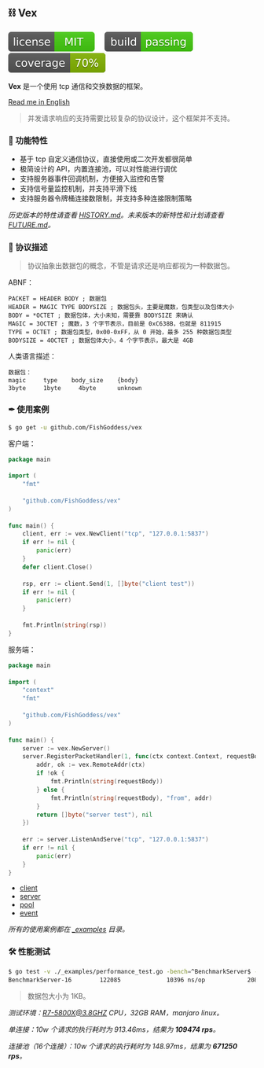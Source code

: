 ## ⛓ Vex

[![License](./_icons/license.svg)](https://opensource.org/licenses/MIT)
[![Build](./_icons/build.svg)](./_icons/build.svg)
[![Coverage](./_icons/coverage.svg)](./_icons/coverage.svg)

**Vex** 是一个使用 tcp 通信和交换数据的框架。

[Read me in English](./README.en.md)

> 并发请求响应的支持需要比较复杂的协议设计，这个框架并不支持。

### 🍃 功能特性

* 基于 tcp 自定义通信协议，直接使用或二次开发都很简单
* 极简设计的 API，内置连接池，可以对性能进行调优
* 支持服务器事件回调机制，方便接入监控和告警
* 支持信号量监控机制，并支持平滑下线
* 支持服务器令牌桶连接数限制，并支持多种连接限制策略

_历史版本的特性请查看 [HISTORY.md](./HISTORY.md)。未来版本的新特性和计划请查看 [FUTURE.md](./FUTURE.md)。_

### 📃 协议描述

> 协议抽象出数据包的概念，不管是请求还是响应都视为一种数据包。

ABNF：

```abnf
PACKET = HEADER BODY ; 数据包
HEADER = MAGIC TYPE BODYSIZE ; 数据包头，主要是魔数，包类型以及包体大小
BODY = *OCTET ; 数据包体，大小未知，需要靠 BODYSIZE 来确认
MAGIC = 3OCTET ; 魔数，3 个字节表示，目前是 0xC638B，也就是 811915
TYPE = OCTET ; 数据包类型，0x00-0xFF，从 0 开始，最多 255 种数据包类型
BODYSIZE = 4OCTET ; 数据包体大小，4 个字节表示，最大是 4GB
```

人类语言描述：

```
数据包：
magic     type    body_size    {body}
3byte     1byte     4byte      unknown
```

### ✒ 使用案例

```bash
$ go get -u github.com/FishGoddess/vex
```

客户端：

```go
package main

import (
	"fmt"

	"github.com/FishGoddess/vex"
)

func main() {
	client, err := vex.NewClient("tcp", "127.0.0.1:5837")
	if err != nil {
		panic(err)
	}
	defer client.Close()

	rsp, err := client.Send(1, []byte("client test"))
	if err != nil {
		panic(err)
	}

	fmt.Println(string(rsp))
}
```

服务端：

```go
package main

import (
	"context"
	"fmt"

	"github.com/FishGoddess/vex"
)

func main() {
	server := vex.NewServer()
	server.RegisterPacketHandler(1, func(ctx context.Context, requestBody []byte) (responseBody []byte, err error) {
		addr, ok := vex.RemoteAddr(ctx)
		if !ok {
			fmt.Println(string(requestBody))
		} else {
			fmt.Println(string(requestBody), "from", addr)
		}
		return []byte("server test"), nil
	})

	err := server.ListenAndServe("tcp", "127.0.0.1:5837")
	if err != nil {
		panic(err)
	}
}
```

* [client](./_examples/client.go)
* [server](./_examples/server.go)
* [pool](./_examples/pool.go)
* [event](./_examples/event.go)

_所有的使用案例都在 [_examples](./_examples) 目录。_

### 🛠 性能测试

```bash
$ go test -v ./_examples/performance_test.go -bench=^BenchmarkServer$ -benchtime=1s
BenchmarkServer-16        122085             10396 ns/op            2080 B/op          6 allocs/op
```

> 数据包大小为 1KB。

_测试环境：R7-5800X@3.8GHZ CPU，32GB RAM，manjaro linux。_

_单连接：10w 个请求的执行耗时为 913.46ms，结果为 **109474 rps**。_

_连接池（16个连接）：10w 个请求的执行耗时为 148.97ms，结果为 **671250 rps**。_
